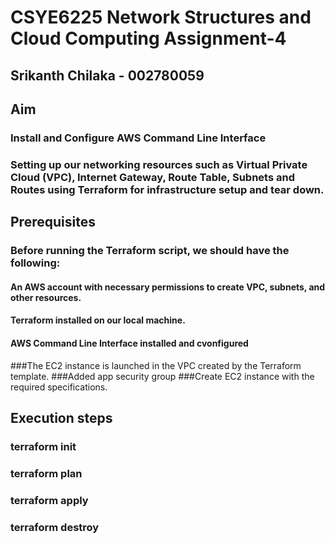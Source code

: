 # CSYE6225 Network Structures and Cloud Computing Assignment-4

## Srikanth Chilaka - 002780059

## Aim

### Install and Configure AWS Command Line Interface
### Setting up our networking resources such as Virtual Private Cloud (VPC), Internet Gateway, Route Table, Subnets and Routes using Terraform for infrastructure setup and tear down.


## Prerequisites

### Before running the Terraform script, we should have the following:

#### An AWS account with necessary permissions to create VPC, subnets, and other resources.
#### Terraform installed on our local machine.
#### AWS Command Line Interface installed and cvonfigured
###The EC2 instance is launched in the VPC created by the Terraform template.
###Added app security group
###Create EC2 instance with the required specifications.
## Execution steps

### terraform init
### terraform plan
### terraform apply
### terraform destroy